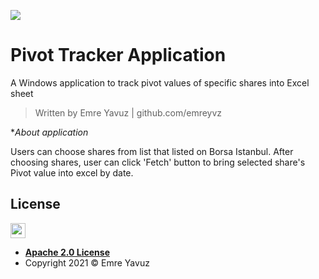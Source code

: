 ![](https://i.ibb.co/jfzH29M/Pivot.png)

# Pivot Tracker Application

A Windows application to track pivot values of specific shares into Excel sheet
> Written by Emre Yavuz | github.com/emreyvz

**About application*

Users can choose shares from list that listed on Borsa Istanbul. After choosing shares, user can click 'Fetch' button to bring selected share's Pivot value into excel by date.


## License

<img src="https://opensource.org/files/osi_keyhole_300X300_90ppi_0.png" height="24" width="24">

- **[Apache 2.0 License](https://www.apache.org/licenses/LICENSE-2.0)**
- Copyright 2021 © Emre Yavuz
